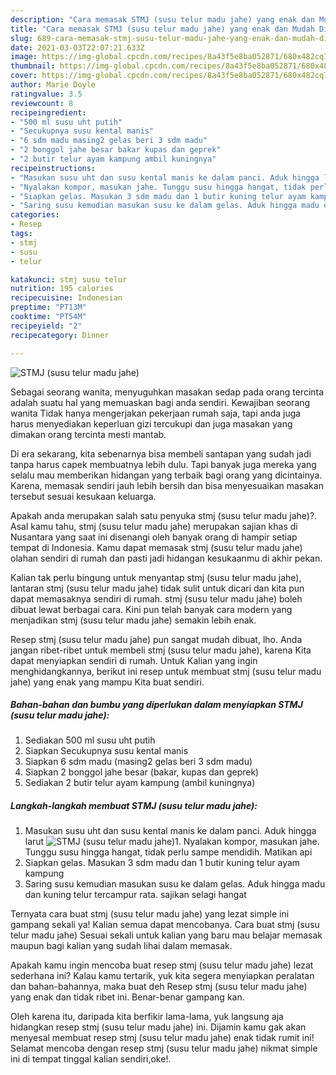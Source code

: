 ```yaml
---
description: "Cara memasak STMJ (susu telur madu jahe) yang enak dan Mudah Dibuat"
title: "Cara memasak STMJ (susu telur madu jahe) yang enak dan Mudah Dibuat"
slug: 689-cara-memasak-stmj-susu-telur-madu-jahe-yang-enak-dan-mudah-dibuat
date: 2021-03-03T22:07:21.633Z
image: https://img-global.cpcdn.com/recipes/8a43f5e8ba052871/680x482cq70/stmj-susu-telur-madu-jahe-foto-resep-utama.jpg
thumbnail: https://img-global.cpcdn.com/recipes/8a43f5e8ba052871/680x482cq70/stmj-susu-telur-madu-jahe-foto-resep-utama.jpg
cover: https://img-global.cpcdn.com/recipes/8a43f5e8ba052871/680x482cq70/stmj-susu-telur-madu-jahe-foto-resep-utama.jpg
author: Marie Doyle
ratingvalue: 3.5
reviewcount: 8
recipeingredient:
- "500 ml susu uht putih"
- "Secukupnya susu kental manis"
- "6 sdm madu masing2 gelas beri 3 sdm madu"
- "2 bonggol jahe besar bakar kupas dan geprek"
- "2 butir telur ayam kampung ambil kuningnya"
recipeinstructions:
- "Masukan susu uht dan susu kental manis ke dalam panci. Aduk hingga larut"
- "Nyalakan kompor, masukan jahe. Tunggu susu hingga hangat, tidak perlu sampe mendidih. Matikan api"
- "Siapkan gelas. Masukan 3 sdm madu dan 1 butir kuning telur ayam kampung"
- "Saring susu kemudian masukan susu ke dalam gelas. Aduk hingga madu dan kuning telur tercampur rata. sajikan selagi hangat"
categories:
- Resep
tags:
- stmj
- susu
- telur

katakunci: stmj susu telur 
nutrition: 195 calories
recipecuisine: Indonesian
preptime: "PT13M"
cooktime: "PT54M"
recipeyield: "2"
recipecategory: Dinner

---
```



![STMJ (susu telur madu jahe)](https://img-global.cpcdn.com/recipes/8a43f5e8ba052871/680x482cq70/stmj-susu-telur-madu-jahe-foto-resep-utama.jpg)

Sebagai seorang wanita, menyuguhkan masakan sedap pada orang tercinta adalah suatu hal yang memuaskan bagi anda sendiri. Kewajiban seorang  wanita Tidak hanya mengerjakan pekerjaan rumah saja, tapi anda juga harus menyediakan keperluan gizi tercukupi dan juga masakan yang dimakan orang tercinta mesti mantab.

Di era  sekarang, kita sebenarnya bisa membeli santapan yang sudah jadi tanpa harus capek membuatnya lebih dulu. Tapi banyak juga mereka yang selalu mau memberikan hidangan yang terbaik bagi orang yang dicintainya. Karena, memasak sendiri jauh lebih bersih dan bisa menyesuaikan masakan tersebut sesuai kesukaan keluarga. 



Apakah anda merupakan salah satu penyuka stmj (susu telur madu jahe)?. Asal kamu tahu, stmj (susu telur madu jahe) merupakan sajian khas di Nusantara yang saat ini disenangi oleh banyak orang di hampir setiap tempat di Indonesia. Kamu dapat memasak stmj (susu telur madu jahe) olahan sendiri di rumah dan pasti jadi hidangan kesukaanmu di akhir pekan.

Kalian tak perlu bingung untuk menyantap stmj (susu telur madu jahe), lantaran stmj (susu telur madu jahe) tidak sulit untuk dicari dan kita pun dapat memasaknya sendiri di rumah. stmj (susu telur madu jahe) boleh dibuat lewat berbagai cara. Kini pun telah banyak cara modern yang menjadikan stmj (susu telur madu jahe) semakin lebih enak.

Resep stmj (susu telur madu jahe) pun sangat mudah dibuat, lho. Anda jangan ribet-ribet untuk membeli stmj (susu telur madu jahe), karena Kita dapat menyiapkan sendiri di rumah. Untuk Kalian yang ingin menghidangkannya, berikut ini resep untuk membuat stmj (susu telur madu jahe) yang enak yang mampu Kita buat sendiri.

<!--inarticleads1-->

##### Bahan-bahan dan bumbu yang diperlukan dalam menyiapkan STMJ (susu telur madu jahe):

1. Sediakan 500 ml susu uht putih
1. Siapkan Secukupnya susu kental manis
1. Siapkan 6 sdm madu (masing2 gelas beri 3 sdm madu)
1. Siapkan 2 bonggol jahe besar (bakar, kupas dan geprek)
1. Sediakan 2 butir telur ayam kampung (ambil kuningnya)




<!--inarticleads2-->

##### Langkah-langkah membuat STMJ (susu telur madu jahe):

1. Masukan susu uht dan susu kental manis ke dalam panci. Aduk hingga larut
<img src="https://img-global.cpcdn.com/steps/ce66db7a3d6fcb0e/160x128cq70/stmj-susu-telur-madu-jahe-langkah-memasak-1-foto.jpg" alt="STMJ (susu telur madu jahe)">1. Nyalakan kompor, masukan jahe. Tunggu susu hingga hangat, tidak perlu sampe mendidih. Matikan api
1. Siapkan gelas. Masukan 3 sdm madu dan 1 butir kuning telur ayam kampung
1. Saring susu kemudian masukan susu ke dalam gelas. Aduk hingga madu dan kuning telur tercampur rata. sajikan selagi hangat




Ternyata cara buat stmj (susu telur madu jahe) yang lezat simple ini gampang sekali ya! Kalian semua dapat mencobanya. Cara buat stmj (susu telur madu jahe) Sesuai sekali untuk kalian yang baru mau belajar memasak maupun bagi kalian yang sudah lihai dalam memasak.

Apakah kamu ingin mencoba buat resep stmj (susu telur madu jahe) lezat sederhana ini? Kalau kamu tertarik, yuk kita segera menyiapkan peralatan dan bahan-bahannya, maka buat deh Resep stmj (susu telur madu jahe) yang enak dan tidak ribet ini. Benar-benar gampang kan. 

Oleh karena itu, daripada kita berfikir lama-lama, yuk langsung aja hidangkan resep stmj (susu telur madu jahe) ini. Dijamin kamu gak akan menyesal membuat resep stmj (susu telur madu jahe) enak tidak rumit ini! Selamat mencoba dengan resep stmj (susu telur madu jahe) nikmat simple ini di tempat tinggal kalian sendiri,oke!.

